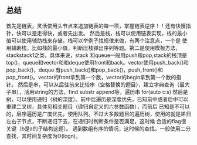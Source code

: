 ## 总结
首先是链表，灵活使用头节点来追加链表的每一项，掌握链表逆序！！还有快慢指针，快可以是走得快，或者先出发。
然后是栈，栈可以使用链表实现，栈的最小值可以使用辅助栈来存储。栈可以举例子找规律来做，有两个注意点，一个是
使用辅助栈，比如栈的最小值，判断压栈弹出序列等题。第二是使用模板方法，stack<int>stack1之类，具体来说，stack
和queue一般用push和pop,stack的栈顶是top()，queue和vector和和deque使用front和back。vector使用push_back()和pop_back()，deque
有push_back()和pop_back()，push_front()和pop_front()。vector的front拿到第一个数，vector的begin拿到第一个数的指针。
然后是串，可以从后往前来比较串（空格替换的题目），建立字典查询（最大子串），活用string的方法，find substr append等，遍历串 for(auto c:s)
然后是树，可以使用递归（树的深度）。前中后遍历是深度优先，已知前中或者后中可以重建二叉树，具体见相关题目（递归自定义的六参数函数），而前后
已知是不可以的，层序遍历是广度优先，使用队列。不过大多数题目的遍历树，使用的就是递归左右子节点，不断递归下去，在递归时判断条件是否满足，这时候
合适的flag很关键（b是a的子结构这题）。
遇到数组有序的情况，这时候的查找，一般使用二分查找，其时间复杂度为O(logn)。
